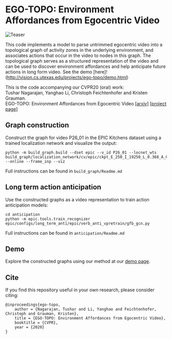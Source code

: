 # EGO-TOPO: Environment Affordances from Egocentric Video

![Teaser](http://vision.cs.utexas.edu/projects/ego-topo/media/concept.png)

This code implements a model to parse untrimmed egocentric video into a topological graph of activity zones in the underlying environment, and associates actions that occur in the video to nodes in this graph. The topological graph serves as a structured representation of the video and can be used to discover environment affordances and help anticipate future actions in long form video. See the demo [here]!(http://vision.cs.utexas.edu/projects/ego-topo/demo.html)

This is the code accompanying our CVPR20 (oral) work:  
Tushar Nagarajan, Yanghao Li, Christoph Feichtenhofer and Kristen Grauman.  
EGO-TOPO: Environment Affordances from Egocentric Video [[arxiv]](https://arxiv.org/pdf/2001.04583.pdf) [[project page]](http://vision.cs.utexas.edu/projects/ego-topo/)

## Graph construction

Construct the graph for video P26_01 in the EPIC Kitchens dataset using a trained localization network and visualize the output:
```
python -m build_graph.build --dset epic --v_id P26_01 --locnet_wts build_graph/localization_network/cv/epic/ckpt_E_250_I_19250_L_0.368_A_0.834.pth --online --frame_inp --viz
```

Full instructions can be found in `build_graph/Readme.md`


## Long term action anticipation

Use the constructed graphs as a video representation to train action anticipation models:
```
cd anticipation
python -m epic.tools.train_recognizer epic/configs/long_term_anti/epic/verb_anti_vpretrain/gfb_gcn.py
```

Full instructions can be found in `anticipation/Readme.md`

## Demo

Explore the constructed graphs using our method at our [demo page](http://vision.cs.utexas.edu/projects/ego-topo/demo.html).


## Cite

If you find this repository useful in your own research, please consider citing:
```
@inproceedings{ego-topo,
	author = {Nagarajan, Tushar and Li, Yanghao and Feichtenhofer, Christoph and Grauman, Kristen},
	title = {EGO-TOPO: Environment Affordances from Egocentric Video},
	booktitle = {CVPR},
	year = {2020}
}
```